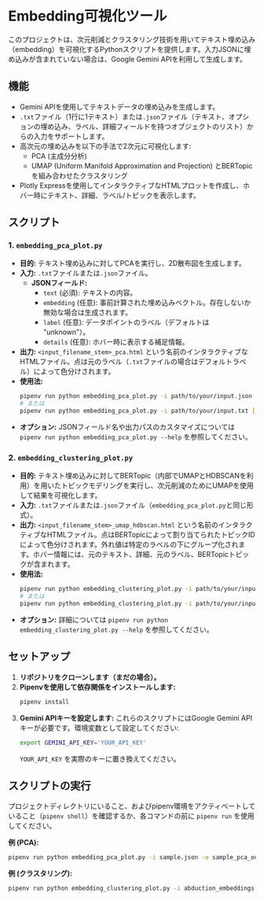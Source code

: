 # Embedding可視化ツール

このプロジェクトは、次元削減とクラスタリング技術を用いてテキスト埋め込み（embedding）を可視化するPythonスクリプトを提供します。入力JSONに埋め込みが含まれていない場合は、Google Gemini APIを利用して生成します。

## 機能

*   Gemini APIを使用してテキストデータの埋め込みを生成します。
*   `.txt`ファイル（1行に1テキスト）または`.json`ファイル（テキスト、オプションの埋め込み、ラベル、詳細フィールドを持つオブジェクトのリスト）からの入力をサポートします。
*   高次元の埋め込みを以下の手法で2次元に可視化します:
    *   PCA (主成分分析)
    *   UMAP (Uniform Manifold Approximation and Projection) とBERTopicを組み合わせたクラスタリング
*   Plotly Expressを使用してインタラクティブなHTMLプロットを作成し、ホバー時にテキスト、詳細、ラベル/トピックを表示します。

## スクリプト

### 1. `embedding_pca_plot.py`

*   **目的:** テキスト埋め込みに対してPCAを実行し、2D散布図を生成します。
*   **入力:** `.txt`ファイルまたは`.json`ファイル。
    *   **JSONフィールド:**
        *   `text` (必須): テキストの内容。
        *   `embedding` (任意): 事前計算された埋め込みベクトル。存在しないか無効な場合は生成されます。
        *   `label` (任意): データポイントのラベル（デフォルトは "unknown"）。
        *   `details` (任意): ホバー時に表示する補足情報。
*   **出力:** `<input_filename_stem>_pca.html` という名前のインタラクティブなHTMLファイル。点は元のラベル（`.txt`ファイルの場合はデフォルトラベル）によって色分けされます。
*   **使用法:**
    ```bash
    pipenv run python embedding_pca_plot.py -i path/to/your/input.json [options]
    # または
    pipenv run python embedding_pca_plot.py -i path/to/your/input.txt [options]
    ```
*   **オプション:** JSONフィールド名や出力パスのカスタマイズについては `pipenv run python embedding_pca_plot.py --help` を参照してください。

### 2. `embedding_clustering_plot.py`

*   **目的:** テキスト埋め込みに対してBERTopic（内部でUMAPとHDBSCANを利用）を用いたトピックモデリングを実行し、次元削減のためにUMAPを使用して結果を可視化します。
*   **入力:** `.txt`ファイルまたは`.json`ファイル（`embedding_pca_plot.py`と同じ形式）。
*   **出力:** `<input_filename_stem>_umap_hdbscan.html` という名前のインタラクティブなHTMLファイル。点はBERTopicによって割り当てられたトピックIDによって色分けされます。外れ値は特定のラベルの下にグループ化されます。ホバー情報には、元のテキスト、詳細、元のラベル、BERTopicトピックが含まれます。
*   **使用法:**
    ```bash
    pipenv run python embedding_clustering_plot.py -i path/to/your/input.json [options]
    # または
    pipenv run python embedding_clustering_plot.py -i path/to/your/input.txt [options]
    ```
*   **オプション:** 詳細については `pipenv run python embedding_clustering_plot.py --help` を参照してください。

## セットアップ

1.  **リポジトリをクローンします（まだの場合）。**
2.  **Pipenvを使用して依存関係をインストールします:**
    ```bash
    pipenv install
    ```
3.  **Gemini APIキーを設定します:**
    これらのスクリプトにはGoogle Gemini APIキーが必要です。環境変数として設定してください:
    ```bash
    export GEMINI_API_KEY='YOUR_API_KEY'
    ```
    `YOUR_API_KEY` を実際のキーに置き換えてください。

## スクリプトの実行

プロジェクトディレクトリにいること、およびpipenv環境をアクティベートしていること（`pipenv shell`）を確認するか、各コマンドの前に `pipenv run` を使用してください。

**例 (PCA):**
```bash
pipenv run python embedding_pca_plot.py -i sample.json -o sample_pca_output.html
```

**例 (クラスタリング):**
```bash
pipenv run python embedding_clustering_plot.py -i abduction_embeddings.json
